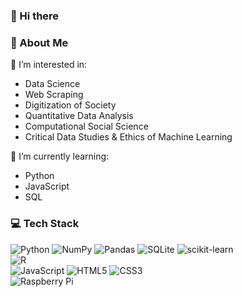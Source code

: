 ### 👋 Hi there 


### 💫 About Me
🔭 I’m interested in: 
- Data Science
- Web Scraping
- Digitization of Society
- Quantitative Data Analysis
- Computational Social Science
- Critical Data Studies & Ethics of Machine Learning <br>

🌱 I’m currently learning:
- Python 
- JavaScript  
- SQL <br>


### 💻 Tech Stack
![Python](https://img.shields.io/badge/python-3670A0?style=for-the-badge&logo=python&logoColor=ffdd54) 
![NumPy](https://img.shields.io/badge/numpy-%23013243.svg?style=for-the-badge&logo=numpy&logoColor=white) 
![Pandas](https://img.shields.io/badge/pandas-%23150458.svg?style=for-the-badge&logo=pandas&logoColor=white)
![SQLite](https://img.shields.io/badge/sqlite-%2307405e.svg?style=for-the-badge&logo=sqlite&logoColor=white)
![scikit-learn](https://img.shields.io/badge/scikit--learn-%23F7931E.svg?style=for-the-badge&logo=scikit-learn&logoColor=white) <br>
![R](https://img.shields.io/badge/r-%23276DC3.svg?style=for-the-badge&logo=r&logoColor=white) <br>
![JavaScript](https://img.shields.io/badge/javascript-%23323330.svg?style=for-the-badge&logo=javascript&logoColor=%23F7DF1E) 
![HTML5](https://img.shields.io/badge/html5-%23E34F26.svg?style=for-the-badge&logo=html5&logoColor=white) 
![CSS3](https://img.shields.io/badge/css3-%231572B6.svg?style=for-the-badge&logo=css3&logoColor=white) <br> 
![Raspberry Pi](https://img.shields.io/badge/-RaspberryPi-C51A4A?style=for-the-badge&logo=Raspberry-Pi) 



<!--
- 🔭 I’m currently working on ...
- 👯 I’m looking to collaborate on ...
- 🤔 I’m looking for help with ...
- 💬 Ask me about ...
- 📫 How to reach me: ...
- 😄 Pronouns: ...
- ⚡ Fun fact: ...

[![](https://visitcount.itsvg.in/api?id=Philipp-D-P&icon=0&color=0)](https://visitcount.itsvg.in)

-->
